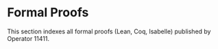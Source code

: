 # Formal Proofs

This section indexes all formal proofs (Lean, Coq, Isabelle) published by Operator 11411. 